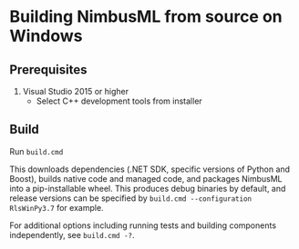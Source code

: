 Building NimbusML from source on Windows
==========================================
## Prerequisites
1. Visual Studio 2015 or higher
    - Select C++ development tools from installer

## Build
Run `build.cmd`

This downloads dependencies (.NET SDK, specific versions of Python and Boost), builds native code and managed code, and packages NimbusML into a pip-installable wheel. This produces debug binaries by default, and release versions can be specified by `build.cmd --configuration RlsWinPy3.7` for example.

For additional options including running tests and building components independently, see `build.cmd -?`.
